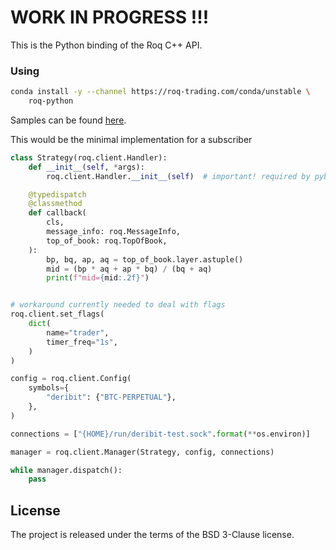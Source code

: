 # WORK IN PROGRESS !!!

This is the Python binding of the Roq C++ API.


### Using


```bash
conda install -y --channel https://roq-trading.com/conda/unstable \
    roq-python
```

Samples can be found [here](https://github.com/roq-trading/roq-python/tree/unstable/samples).

This would be the minimal implementation for a subscriber

```python
class Strategy(roq.client.Handler):
    def __init__(self, *args):
        roq.client.Handler.__init__(self)  # important! required by pybind11

    @typedispatch
    @classmethod
    def callback(
        cls,
        message_info: roq.MessageInfo,
        top_of_book: roq.TopOfBook,
    ):
        bp, bq, ap, aq = top_of_book.layer.astuple()
        mid = (bp * aq + ap * bq) / (bq + aq)
        print(f"mid={mid:.2f}")


# workaround currently needed to deal with flags
roq.client.set_flags(
    dict(
        name="trader",
        timer_freq="1s",
    )
)

config = roq.client.Config(
    symbols={
        "deribit": {"BTC-PERPETUAL"},
    },
)

connections = ["{HOME}/run/deribit-test.sock".format(**os.environ)]

manager = roq.client.Manager(Strategy, config, connections)

while manager.dispatch():
    pass
```


## License

The project is released under the terms of the BSD 3-Clause license.
